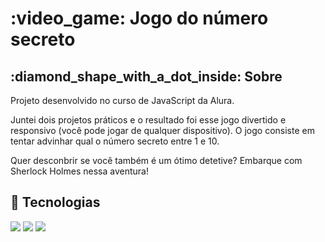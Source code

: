 <h1> :video_game: Jogo do número secreto</h1>

<h2> :diamond_shape_with_a_dot_inside: Sobre </h2>
<p>Projeto desenvolvido no curso de JavaScript da Alura.</p>
<p>Juntei dois projetos práticos e o resultado foi esse jogo divertido e responsivo (você pode jogar de qualquer dispositivo).
O jogo consiste em tentar advinhar qual o número secreto entre 1 e 10.

Quer desconbrir se você também é um ótimo detetive?
Embarque com Sherlock Holmes nessa aventura! </p>

## :rocket: Tecnologias
<div>
  <img src="https://img.shields.io/badge/HTML-239120?style=for-the-badge&logo=html5&logoColor=white">
  <img src="https://img.shields.io/badge/CSS-239120?&style=for-the-badge&logo=css3&logoColor=white">
  <img src="https://img.shields.io/badge/JavaScript-F7DF1E?style=for-the-badge&logo=javascript&logoColor=black">
</div>


